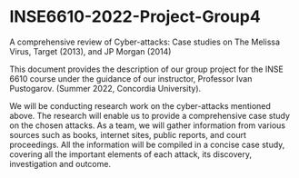 # INSE6610-2022-Project-Group4
A comprehensive review of Cyber-attacks: Case studies on The Melissa Virus, Target (2013), and JP Morgan (2014)

This document provides the description of our group project for the INSE 6610 course under the guidance of our instructor, Professor Ivan Pustogarov. (Summer 2022, Concordia University).

We will be conducting research work on the cyber-attacks mentioned above. The research will enable us to provide a comprehensive case study on the chosen attacks. 
As a team, we will gather information from various sources such as books, internet sites, public reports, and court proceedings. 
All the information will be compiled in a concise case study, covering all the important elements of each attack, its discovery, investigation and outcome.


 
